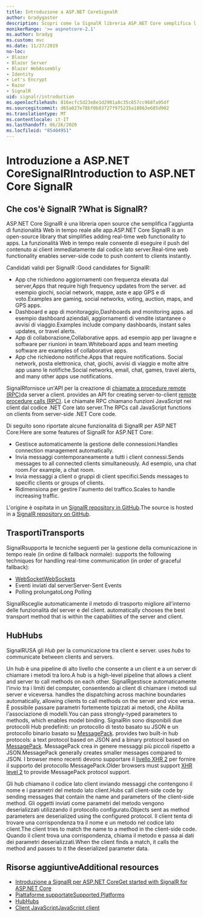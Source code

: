 ```yaml
---
title: Introduzione a ASP.NET CoreSignalR
author: bradygaster
description: Scopri come la SignalR libreria ASP.NET Core semplifica l'aggiunta di funzionalità in tempo reale alle app.
monikerRange: '>= aspnetcore-2.1'
ms.author: bradyg
ms.custom: mvc
ms.date: 11/27/2019
no-loc:
- Blazor
- Blazor Server
- Blazor WebAssembly
- Identity
- Let's Encrypt
- Razor
- SignalR
uid: signalr/introduction
ms.openlocfilehash: 816ecfc5d23e8e1d2901a8c35c657cc968fa95df
ms.sourcegitcommit: d65a027e78bf0b83727f975235a18863e685d902
ms.translationtype: MT
ms.contentlocale: it-IT
ms.lasthandoff: 06/26/2020
ms.locfileid: "85404951"
---
```

# <a name="introduction-to-aspnet-core-signalr"></a><span data-ttu-id="d6854-103">Introduzione a ASP.NET CoreSignalR</span><span class="sxs-lookup"><span data-stu-id="d6854-103">Introduction to ASP.NET Core SignalR</span></span>

## <a name="what-is-signalr"></a><span data-ttu-id="d6854-104">Che cos'è SignalR ?</span><span class="sxs-lookup"><span data-stu-id="d6854-104">What is SignalR?</span></span>

<span data-ttu-id="d6854-105">ASP.NET Core SignalR è una libreria open source che semplifica l'aggiunta di funzionalità Web in tempo reale alle app.</span><span class="sxs-lookup"><span data-stu-id="d6854-105">ASP.NET Core SignalR is an open-source library that simplifies adding real-time web functionality to apps.</span></span> <span data-ttu-id="d6854-106">La funzionalità Web in tempo reale consente di eseguire il push del contenuto ai client immediatamente dal codice lato server.</span><span class="sxs-lookup"><span data-stu-id="d6854-106">Real-time web functionality enables server-side code to push content to clients instantly.</span></span>

<span data-ttu-id="d6854-107">Candidati validi per SignalR :</span><span class="sxs-lookup"><span data-stu-id="d6854-107">Good candidates for SignalR:</span></span>

* <span data-ttu-id="d6854-108">App che richiedono aggiornamenti con frequenza elevata dal server,</span><span class="sxs-lookup"><span data-stu-id="d6854-108">Apps that require high frequency updates from the server.</span></span> <span data-ttu-id="d6854-109">ad esempio giochi, social network, mappe, aste e app GPS e di voto.</span><span class="sxs-lookup"><span data-stu-id="d6854-109">Examples are gaming, social networks, voting, auction, maps, and GPS apps.</span></span>
* <span data-ttu-id="d6854-110">Dashboard e app di monitoraggio,</span><span class="sxs-lookup"><span data-stu-id="d6854-110">Dashboards and monitoring apps.</span></span> <span data-ttu-id="d6854-111">ad esempio dashboard aziendali, aggiornamenti di vendite istantanee o avvisi di viaggio.</span><span class="sxs-lookup"><span data-stu-id="d6854-111">Examples include company dashboards, instant sales updates, or travel alerts.</span></span>
* <span data-ttu-id="d6854-112">App di collaborazione,</span><span class="sxs-lookup"><span data-stu-id="d6854-112">Collaborative apps.</span></span> <span data-ttu-id="d6854-113">ad esempio app per lavagne e software per riunioni in team.</span><span class="sxs-lookup"><span data-stu-id="d6854-113">Whiteboard apps and team meeting software are examples of collaborative apps.</span></span>
* <span data-ttu-id="d6854-114">App che richiedono notifiche.</span><span class="sxs-lookup"><span data-stu-id="d6854-114">Apps that require notifications.</span></span> <span data-ttu-id="d6854-115">Social network, posta elettronica, chat, giochi, avvisi di viaggio e molte altre app usano le notifiche.</span><span class="sxs-lookup"><span data-stu-id="d6854-115">Social networks, email, chat, games, travel alerts, and many other apps use notifications.</span></span>

SignalR<span data-ttu-id="d6854-116">fornisce un'API per la creazione di [chiamate a procedure remote (RPC)](https://wikipedia.org/wiki/Remote_procedure_call)da server a client.</span><span class="sxs-lookup"><span data-stu-id="d6854-116"> provides an API for creating server-to-client [remote procedure calls (RPC)](https://wikipedia.org/wiki/Remote_procedure_call).</span></span> <span data-ttu-id="d6854-117">Le chiamate RPC chiamano funzioni JavaScript nei client dal codice .NET Core lato server.</span><span class="sxs-lookup"><span data-stu-id="d6854-117">The RPCs call JavaScript functions on clients from server-side .NET Core code.</span></span>

<span data-ttu-id="d6854-118">Di seguito sono riportate alcune funzionalità di SignalR per ASP.NET Core:</span><span class="sxs-lookup"><span data-stu-id="d6854-118">Here are some features of SignalR for ASP.NET Core:</span></span>

* <span data-ttu-id="d6854-119">Gestisce automaticamente la gestione delle connessioni.</span><span class="sxs-lookup"><span data-stu-id="d6854-119">Handles connection management automatically.</span></span>
* <span data-ttu-id="d6854-120">Invia messaggi contemporaneamente a tutti i client connessi.</span><span class="sxs-lookup"><span data-stu-id="d6854-120">Sends messages to all connected clients simultaneously.</span></span> <span data-ttu-id="d6854-121">Ad esempio, una chat room.</span><span class="sxs-lookup"><span data-stu-id="d6854-121">For example, a chat room.</span></span>
* <span data-ttu-id="d6854-122">Invia messaggi a client o gruppi di client specifici.</span><span class="sxs-lookup"><span data-stu-id="d6854-122">Sends messages to specific clients or groups of clients.</span></span>
* <span data-ttu-id="d6854-123">Ridimensiona per gestire l'aumento del traffico.</span><span class="sxs-lookup"><span data-stu-id="d6854-123">Scales to handle increasing traffic.</span></span>

<span data-ttu-id="d6854-124">L'origine è ospitata in un [ SignalR repository in GitHub](https://github.com/dotnet/AspNetCore/tree/master/src/SignalR).</span><span class="sxs-lookup"><span data-stu-id="d6854-124">The source is hosted in a [SignalR repository on GitHub](https://github.com/dotnet/AspNetCore/tree/master/src/SignalR).</span></span>

## <a name="transports"></a><span data-ttu-id="d6854-125">Trasporti</span><span class="sxs-lookup"><span data-stu-id="d6854-125">Transports</span></span>

SignalR<span data-ttu-id="d6854-126">supporta le tecniche seguenti per la gestione della comunicazione in tempo reale (in ordine di fallback normale):</span><span class="sxs-lookup"><span data-stu-id="d6854-126"> supports the following techniques for handling real-time communication (in order of graceful fallback):</span></span>

* [<span data-ttu-id="d6854-127">WebSocket</span><span class="sxs-lookup"><span data-stu-id="d6854-127">WebSockets</span></span>](https://tools.ietf.org/html/rfc7118)
* <span data-ttu-id="d6854-128">Eventi inviati dal server</span><span class="sxs-lookup"><span data-stu-id="d6854-128">Server-Sent Events</span></span>
* <span data-ttu-id="d6854-129">Polling prolungato</span><span class="sxs-lookup"><span data-stu-id="d6854-129">Long Polling</span></span>

SignalR<span data-ttu-id="d6854-130">sceglie automaticamente il metodo di trasporto migliore all'interno delle funzionalità del server e del client.</span><span class="sxs-lookup"><span data-stu-id="d6854-130"> automatically chooses the best transport method that is within the capabilities of the server and client.</span></span>

## <a name="hubs"></a><span data-ttu-id="d6854-131">Hub</span><span class="sxs-lookup"><span data-stu-id="d6854-131">Hubs</span></span>

SignalR<span data-ttu-id="d6854-132">USA gli *Hub* per la comunicazione tra client e server.</span><span class="sxs-lookup"><span data-stu-id="d6854-132"> uses *hubs* to communicate between clients and servers.</span></span>

<span data-ttu-id="d6854-133">Un hub è una pipeline di alto livello che consente a un client e a un server di chiamare i metodi tra loro.</span><span class="sxs-lookup"><span data-stu-id="d6854-133">A hub is a high-level pipeline that allows a client and server to call methods on each other.</span></span> SignalR<span data-ttu-id="d6854-134">gestisce automaticamente l'invio tra i limiti del computer, consentendo ai client di chiamare i metodi sul server e viceversa.</span><span class="sxs-lookup"><span data-stu-id="d6854-134"> handles the dispatching across machine boundaries automatically, allowing clients to call methods on the server and vice versa.</span></span> <span data-ttu-id="d6854-135">È possibile passare parametri fortemente tipizzati ai metodi, che Abilita l'associazione di modelli.</span><span class="sxs-lookup"><span data-stu-id="d6854-135">You can pass strongly-typed parameters to methods, which enables model binding.</span></span> SignalR<span data-ttu-id="d6854-136">in sono disponibili due protocolli Hub predefiniti: un protocollo di testo basato su JSON e un protocollo binario basato su [MessagePack](https://msgpack.org/).</span><span class="sxs-lookup"><span data-stu-id="d6854-136"> provides two built-in hub protocols: a text protocol based on JSON and a binary protocol based on [MessagePack](https://msgpack.org/).</span></span>  <span data-ttu-id="d6854-137">MessagePack crea in genere messaggi più piccoli rispetto a JSON.</span><span class="sxs-lookup"><span data-stu-id="d6854-137">MessagePack generally creates smaller messages compared to JSON.</span></span> <span data-ttu-id="d6854-138">I browser meno recenti devono supportare il [livello XHR 2](https://caniuse.com/#feat=xhr2) per fornire il supporto del protocollo MessagePack.</span><span class="sxs-lookup"><span data-stu-id="d6854-138">Older browsers must support [XHR level 2](https://caniuse.com/#feat=xhr2) to provide MessagePack protocol support.</span></span>

<span data-ttu-id="d6854-139">Gli hub chiamano il codice lato client inviando messaggi che contengono il nome e i parametri del metodo lato client.</span><span class="sxs-lookup"><span data-stu-id="d6854-139">Hubs call client-side code by sending messages that contain the name and parameters of the client-side method.</span></span> <span data-ttu-id="d6854-140">Gli oggetti inviati come parametri del metodo vengono deserializzati utilizzando il protocollo configurato.</span><span class="sxs-lookup"><span data-stu-id="d6854-140">Objects sent as method parameters are deserialized using the configured protocol.</span></span> <span data-ttu-id="d6854-141">Il client tenta di trovare una corrispondenza tra il nome e un metodo nel codice lato client.</span><span class="sxs-lookup"><span data-stu-id="d6854-141">The client tries to match the name to a method in the client-side code.</span></span> <span data-ttu-id="d6854-142">Quando il client trova una corrispondenza, chiama il metodo e passa ai dati dei parametri deserializzati.</span><span class="sxs-lookup"><span data-stu-id="d6854-142">When the client finds a match, it calls the method and passes to it the deserialized parameter data.</span></span>

## <a name="additional-resources"></a><span data-ttu-id="d6854-143">Risorse aggiuntive</span><span class="sxs-lookup"><span data-stu-id="d6854-143">Additional resources</span></span>

* <span data-ttu-id="d6854-144">[Introduzione a SignalR per ASP.NET Core](xref:tutorials/signalr)</span><span class="sxs-lookup"><span data-stu-id="d6854-144">[Get started with SignalR for ASP.NET Core](xref:tutorials/signalr)</span></span>
* [<span data-ttu-id="d6854-145">Piattaforme supportate</span><span class="sxs-lookup"><span data-stu-id="d6854-145">Supported Platforms</span></span>](xref:signalr/supported-platforms)
* [<span data-ttu-id="d6854-146">Hub</span><span class="sxs-lookup"><span data-stu-id="d6854-146">Hubs</span></span>](xref:signalr/hubs)
* [<span data-ttu-id="d6854-147">Client JavaScript</span><span class="sxs-lookup"><span data-stu-id="d6854-147">JavaScript client</span></span>](xref:signalr/javascript-client)
